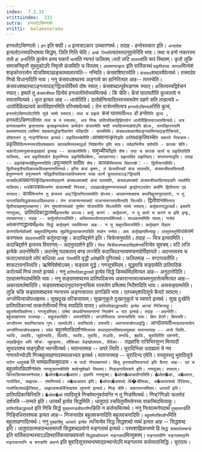 ```yaml
---
index:  7.3.32
vrittiindex:  333
sutra:  हनस्तोऽचिण्णलोः
vritti:  balamanorama 
---
```


हनस्तोऽचिण्णलोः। `हन` इति षष्ठी। `त` इत्यत्राऽकार उच्चारणार्थः। तदाह - हन्तेस्तकार इति। `अन्तादेश` इत्यलोऽन्त्यपरिभाषया सिद्धम्. ञिति णिति चेति। `अचो ञ्णिती`त्यतस्तदनुवृत्तेरिति भावः। तथा च हनो नकारस्य तत्वे `हो हन्ते`रिति कुत्वेन हस्य घकारे `घाती`ति ण्यनतं फलितम्।ततो लटि `घाततयी`ति रूपं स्थितम्। कृतो लुकि समासनिवृत्तौ सुब्लुकोऽपि निवृत्तौ कंसमिति च स्तितम्। `आक्यानात्कृतः` इति वार्तिकस्थं `प्रकृतिवच्च कारक`मित्यंशं शङ्कोत्तरत्वेन योजयिष्यञ्छङ्कामवतारयति-- नन्विति। कंसवशिष्टस्येति। `कंसवध`शब्दस्यैवेत्यर्थः। तस्मादेव णिचो विधानादिति भावः। ननु कंसवधशब्दस्य अङ्गत्वे का हानिरित्यत आह-- ततस्चेति। कंसवधशब्दस्याऽङ्गत्वादड्?द्वित्वयोर्विषये दोषः स्यात्। कंसशब्दात्पूर्वमडागमः स्यात्। `कं`सित्यस्यद्विर्वचनं स्यात्। इष्यते तु `कंसमजीघत` दित्येवं हनधातोरेवोभयमित्यर्थः। किं चेति। केंसं घातयतीति कुत्वतत्वे न स्यातामित्यर्थः। कुत इत्यत आह -- धातोरिति। दातोर्हनित्यादितत्तत्स्वरूपेण ग्रहणे सति तत्प्रत्यये = धातोर्विहितप्रत्यये कार्यविज्ञानमिति परिभाषयेत्यर्थः। तेन वार्त्रघ्नमित्यत्र `हनस्तोऽचिण्णलो`रिति कुत्वं, `हनस्तोऽचिण्णलोटरिति सूत्रे भाष्ये स्पष्टम्। तथा च प्रकृते `कंसं घातयती`त्यत्र `हो हन्ते`रिति कुत्वं , `हनस्तोऽचिण्णलो` रिति तत्वं च न स्याताम्, अत्र णिचः प्रातिपदिकाद्विहितत्वेन धातोर्विहितत्वाऽभावदित्यर्थः। अत्र प्रत्ययलक्षणेन कृदन्ततया कृत्प्रकृत्यर्थस्य कर्मत्वेन कंसस्येति षष्ठी स्यादित्यप्याक्षेपोऽपि बोध्यः, तत्परिहारस्यापि वक्ष्यमाणत्वात्।तामिमां शह्कामर्द्धाङ्गीकारेण परिहरति - सत्यमिति। कंसवधशब्दस्यैवाङ्गत्वमित्याद्यङ्गीक्रियते, दोषापादनं तु नाङ्गीक्रियत इत्यर्थः। प्रकृतिवच्चेतीति। `आख्यानात्कृतः` इति वार्तिके `प्रकृतिवच्चे`ति चकारो भिन्नक्रमः। `प्रकृतिव`दित्यनन्तरपठितश्चकारः कारकमित्यस्मादूर्ध्वं निवेशनीय इति भावः। तदेवाभिनीय दर्शयति - कारकं चेति। चकारोऽयमनुक्तसङ्ग्रहार्थ इत्याह -- चात्कार्यमिति। `समुच्चीयते` इति शेषः। तथा च कारकं कार्यं च प्रकृतिवदिति फलितम्. अत्र प्रकृतिशब्देन हेतुमण्णिचः प्रकृतिर्विवक्षिता, व्याख्यानात्। प्रकृताविव प्रकृतिवत्। सप्तम्यन्ताद्वतिः। तदाह -- प्रकृतेर्हन्यादेर्हेतुमण्णाविति। `प्रयुज्यमाने सती`ति शेषः। `कारक` मित्यस्य विवरण#ं -- द्वितीयान्तमिति। द्वितीयातृतीयादिकारकविभक्त्यन्तमित्यर्थः। हन्ति कंसं कृष्णः, तं प्रेरयतीत्यर्थे कंस घातयति, कंसमजीघतदित्यादौ हेतुमण्ण्यन्ते प्रयुज्यमाने यद्द्वितीयादिकारकविभक्यन्तं यच्च कार्यं कुत्वतत्वाऽड्?द्वित्वादि तत्सर्वंम् `आख्यानात्कृत` इत्यस्योदाहरणे कंसवधमाचष्टे कंसं घातयति, कंसवधमाचष्टे कंसमजीघतदित्यादावपि भवतीति फलितम्। तत्र `कारक`मित्यनेन कंसात्षष्ठी निरस्ता, उदाह्मतहेतुमण्ण्यन्तस्थले कृद्योगाऽभावेन कर्मणि द्वितीयाया एव सत्त्वात्। `कार्य`मित्यनेन तु कंसस्य अड्?द्वित्वनिरासश्चेति बोध्यम्। आख्यानशब्दश्च कथंचिद्वृत्तानुवादपरो, न तु भारतादिप्रसिद्धकंसवधादिकथापरः। तेन राजागमनमाचष्टे राजानामागमयतीत्यादि सिध्यति। `द्वितीयान्त`मित्यत्र द्वितीयाग्रहममुपलक्षणम्। तेन पुष्ययोगमाचष्टे पुष्येण योजयतीति सिध्यतीति भाष्ये स्पष्टम्। कर्तृकरणाद्धात्वर्थे। इदमपि गणसूत्रम्, `प्रातिपदिकाद्धात्वर्थे` इत्यस्यैव प्रपञ्चः। कर्तुः करणं - कर्तृकरणं, न तु कर्ता च करणं च इति द्वन्द्वः, व्याख्यानात्। तदाह -- कर्तुर्व्यापारार्थमिति। अभिमतफलोत्पादनार्थमित्यर्थः। साधकतममिति यावत्। नन्वेवं सति `करणाद्धात्वर्थे` इत्येव सिद्धे कर्तृग्रहणं व्यर्थमित्यत आह-- न तु चक्षुरादिमात्रमिति। कर्तृग्रहणं विहाय करणादित्येवोक्तौ चक्षुरादीन्द्रियमेव सुप्रसिद्धत्वात्करणादिति शब्देन गम्येत। अतः कर्तृग्रहणमित्याहुः। वस्तुतस्तु `साधकतमं करण`मिति देवदत्तयती`ति कर्तुरुदाजह्रुः। कदाचिद्दर्शने इति। चित्रेत्यनुवर्तते। तदाह -- चित्र इत्ययमिति। कदाचिद्दर्शने इत्यस्य विवरणम्-- अद्भुतदर्शने इति। `चित्र चित्रीकरणकदाचिद्दर्शनयो`रित्येव सुवचम्। वटि लजि इत्येके अदन्तेष्विति। अदन्तेषु पाठबलात् बण्ड लज्जेति कदाचिददन्तत्वमप्यनयोर्विज्ञायते। अदन्तत्वस्य च फलाऽभावादतो लोपं बाधित्वा `अचो ञ्णिती`ति वृद्धौ `अर्तिह्री`ति पुगित्यर्थः। फलितमाह -- वण्टापयतीति। शाकटायनस्त्विति। ऋषिविशेषोऽयम्। सङ्ग्राम युद्धे। गणसूत्रमिदम्। युद्धवाचि सङ्ग्रामेति प्रातिपदिकं करोत्यर्थे णिचं लभते इत्यर्थः। ननु `प्रातिपदिकाद्धात्वर्थे` इत्येव सिद्धे किमर्थमिदमित्यत आह-- अनुदात्तेदिति। एतदात्मनेपदार्थमिति भावः। ननु सङ्ग्रामशब्दस्य प्रातिपदिकस्य अकारान्तत्वात्कथमनुदात्तेत्वमित्यत आह-- अकारप्रश्लेषादिति। सङ्ग्रामशब्दादनुदात्तानुनासिकं पररूपेण प्रश्लिष्य निर्देशादिति भावः। अससङ्ग्रामतेति। लुङि चङि सङ्ग्रामशब्दस्य ण्यन्तस्य अङ्गत्वात्ततः प्रागडिति भावः। एतच्चभृशादिसूत्रे कैयटे स्पष्टम्। अग्लोपित्वान्नोपधाह्रस्वः। सुखदुःख तत्क्रियायाम्। सुखानुकूले दुःखानुकूले च व्यापारे इत्यर्थः। सुख दुःखेति प्रातिपदिकाभ्यां तत्करोतीत्यर्थे णिच् स्यादिति यावत्। `प्रातिपदिकाद्धात्वर्थेट इत्येव आभ्यां णिजित्याहुः। बहुलमेतन्निदर्शनम्। गणसूत्रमिदम्। एतेषां कथादीनामदन्तानां निदर्शनं = पाठ इत्यर्थः। तदाह --अदन्तेति। बहुलग्रहणस्य फलमाह-- बाहुलकादिति। अपपर्णदिति। अग्लोपित्वान्न सन्वत्त्वमिति भावः। क्षिप प्रेरणे। क्षिपयति। अग्लोपस्य स्थानिवत्त्वान्न गुणः। एवमग्रेऽपि। वसनिवासे। वसयति। अदन्तत्वान्नोपधावृद्धि। `आन्दोलयती`त्यादावदन्तत्वेन अग्लोपित्त्वान्नोपधाह्रस्वः। तदेवं `बहुलमेतन्निदर्शन`मित्यस्य कथाद्यदन्तविषयत्वमुक्त्वा मतान्तरमाह -- अन्ये त्विति. भ्वादिः, अदादिः, जुहोत्यादिः, दिवादिः, स्वादिः, तुदादिः, रुधादिः, तनादिः, क्र्यादिः, चुरादिरिति दशगणी, तद्बहिर्भूता अपि सौत्रा- जुप्रभृतयः, लौकिकाः प्रेङ्खोलादयः, वैदिका-- `तद्रक्षांसि रात्रिभिरसुभ्न मित्यादौ सुभादयश्च सङ्गृहीता भवन्तीत्यर्थः। मतान्तरमाह -- अपरे त्विति। चुरादिभिन्ना उदाह्मता ये नव गणास्तेभ्योऽपि णिज्बहुलग्रहणादस्माल्लभ्यत इत्यर्थः। मतान्तरमाह -- चुरादिभ्य एवेति। वस्तुतस्तु भूवादिसूत्रे `पाठेन धातुसंज्ञे` ति भाष्यप्रतीकमुपादाय - `स पाठो नोपलक्षणार्थः। किंतु इयत्ताप्रतिपादनार्थ इति कैयट आह-- एवं च `बहुलमेतन्निदर्शन`मिति गणसूत्रमनार्षमिति शब्देन्दुशेखरे स्थितम्। णिङ्ङ्गान्निरसने इति। गणसूत्रम्। स्पष्टम्। ङित्त्वान्नित्यमात्मनेपदम्। �ओता�आआ�आतर। इदमपि गणसूत्रम्। �ओता�आआदीनामिति। �ओता�आ, अ�आतर, गालोडित, आह्वरक-- एषामित्यर्थः। अ�आआदय इति। �ओताऽ�आशब्दे `अ�आ`शब्दः, अ�आतरशब्दे `तर` शब्दः, गालोडितशब्द `इत` शब्दः, आह्वरकशब्दे `क`शब्दश्च लुप्यन्ते इत्यर्थः। णिङ् चेति। चकारलभ्यमिदम्। धात्वर्थे इति। `प्रातिपदिकाचित्त्विति। `�ओता�ओ` त्यादिसूत्रे णिचमेवानुवर्तयन्ति न तु णिङमित्यर्थः। णिच्?णिङोः फलभेदं दर्शयति --तन्मते इति। धात्वर्थे इत्येव सिद्धमिति। धातुपाठं रचयितुर्भीमसेनस्य वाकय्मिदमित्याहुः। `प्रातिपदिकाद्धात्वर्थे` इति णिचि सिद्धे `पुच्छभाण्डचीवराण्णि`ङिति न कर्तव्यमित्यर्थः। ननु नित्यात्मनेपदार्थं `पुच्छभाण्डे`ति णिङ्विधिरावश्यक इत्यत आह-- णिजन्तादेव बहुलवचनादिति बहुलवचनादिति। `बहुलमेतन्निदर्शन`मिति बहुलग्रहणादित्यर्थः। ननु `पुच्छादिषु धात्वर्थ इत्येव णि`जित्येव सिद्ध सिद्धशब्दो व्यर्थ इत्यत आह -- सिद्धशब्द इति। धातुपाठात्मकग्रन्थसमाप्तौ सिद्धशब्दप्रयोगो मङ्गलार्थ इत्यर्थः। पस्पशाह्निकभाष्ये हि `सिद्धे शब्दार्थसम्बन्धे` इति वार्तिकग्रन्थस्याऽऽदिमवार्तिकव्याख्यावसरे `सिद्धशब्दोपादनं मङ्गलार्थ`मित्युक्तम्। `मङ्गलादीनि मङ्गलमद्यानि मङ्गलान्तानि च शस्त्राणि प्रथन्ते` इति बूवादिसूत्रस्थभाष्याद्ग्रन्थान्तेऽपि मङ्गलस्य कर्तव्यतासिद्धिः। चुरादयः।

